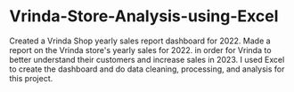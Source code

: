 # Vrinda-Store-Analysis-using-Excel
Created a Vrinda Shop yearly sales report dashboard for 2022.
Made a report on the Vrinda store's yearly sales for 2022. in order for Vrinda to better understand their customers and increase sales in 2023.
I used Excel to create the dashboard and do data cleaning, processing, and analysis for this project.
